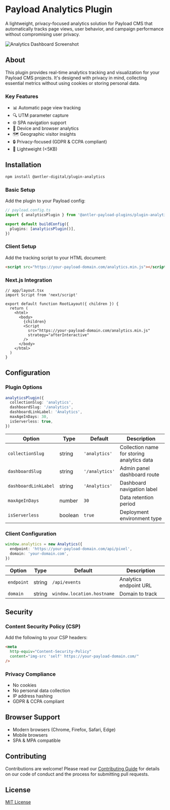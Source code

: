# Payload Analytics Plugin

A lightweight, privacy-focused analytics solution for Payload CMS that automatically tracks page views, user behavior, and campaign performance without compromising user privacy.

![Analytics Dashboard Screenshot](https://raw.githubusercontent.com/yourusername/payload-plugin-analytics/main/public/dashboard-screenshot.png)

## About

This plugin provides real-time analytics tracking and visualization for your Payload CMS projects. It's designed with privacy in mind, collecting essential metrics without using cookies or storing personal data.

### Key Features

- 📊 Automatic page view tracking
- 🔍 UTM parameter capture
- 🌐 SPA navigation support
- 📱 Device and browser analytics
- 🗺️ Geographic visitor insights
- 🔒 Privacy-focused (GDPR & CCPA compliant)
- 🚀 Lightweight (<5KB)

## Installation

```bash
npm install @antler-digital/plugin-analytics
```

### Basic Setup

Add the plugin to your Payload config:

```typescript
// payload.config.ts
import { analyticsPlugin } from '@antler-payload-plugins/plugin-analytics'

export default buildConfig({
  plugins: [analyticsPlugin()],
})
```

### Client Setup

Add the tracking script to your HTML document:

```html
<script src="https://your-payload-domain.com/analytics.min.js"></script>
```

### Next.js Integration

```tsx
// app/layout.tsx
import Script from 'next/script'

export default function RootLayout({ children }) {
  return (
    <html>
      <body>
        {children}
        <Script
          src="https://your-payload-domain.com/analytics.min.js"
          strategy="afterInteractive"
        />
      </body>
    </html>
  )
}
```

## Configuration

### Plugin Options

```typescript
analyticsPlugin({
  collectionSlug: 'analytics',
  dashboardSlug: '/analytics',
  dashboardLinkLabel: 'Analytics',
  maxAgeInDays: 30,
  isServerless: true,
})
```

| Option               | Type    | Default        | Description                                |
| -------------------- | ------- | -------------- | ------------------------------------------ |
| `collectionSlug`     | string  | `'analytics'`  | Collection name for storing analytics data |
| `dashboardSlug`      | string  | `'/analytics'` | Admin panel dashboard route                |
| `dashboardLinkLabel` | string  | `'Analytics'`  | Dashboard navigation label                 |
| `maxAgeInDays`       | number  | `30`           | Data retention period                      |
| `isServerless`       | boolean | `true`         | Deployment environment type                |

### Client Configuration

```typescript
window.analytics = new Analytics({
  endpoint: 'https://your-payload-domain.com/api/pixel',
  domain: 'your-domain.com',
})
```

| Option     | Type   | Default                    | Description            |
| ---------- | ------ | -------------------------- | ---------------------- |
| `endpoint` | string | `/api/events`              | Analytics endpoint URL |
| `domain`   | string | `window.location.hostname` | Domain to track        |

## Security

### Content Security Policy (CSP)

Add the following to your CSP headers:

```html
<meta
  http-equiv="Content-Security-Policy"
  content="img-src 'self' https://your-payload-domain.com/"
/>
```

### Privacy Compliance

- No cookies
- No personal data collection
- IP address hashing
- GDPR & CCPA compliant

## Browser Support

- Modern browsers (Chrome, Firefox, Safari, Edge)
- Mobile browsers
- SPA & MPA compatible

## Contributing

Contributions are welcome! Please read our [Contributing Guide](CONTRIBUTING.md) for details on our code of conduct and the process for submitting pull requests.

## License

[MIT License](LICENSE)
